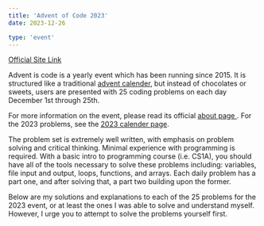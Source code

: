 ```yaml
---
title: 'Advent of Code 2023'
date: 2023-12-26

type: 'event'
---
```


[Official Site Link](https://adventofcode.com/)

Advent is code is a yearly event which has been running since 2015. It is structured like a traditional [advent calender](https://en.wikipedia.org/wiki/Advent_calendar), but instead of chocolates or sweets, users are presented with 25 coding problems on each day December 1st through 25th.

For more information on the event, please read its official [about page
](https://adventofcode.com/about). For the 2023 problems, see the [2023 calender page](https://adventofcode.com/about).

The problem set is extremely well written, with emphasis on problem solving and critical thinking. Minimal experience with programming is required. With a basic intro to programming course (i.e. CS1A), you should have all of the tools necessary to solve these problems including: variables, file input and output, loops, functions, and arrays. Each daily problem has a part one, and after solving that, a part two  building upon the former. 

Below are my solutions and explanations to each of the 25 problems for the 2023 event, or at least the ones I was able to solve and understand myself. However, I urge you to attempt to solve the problems yourself first.